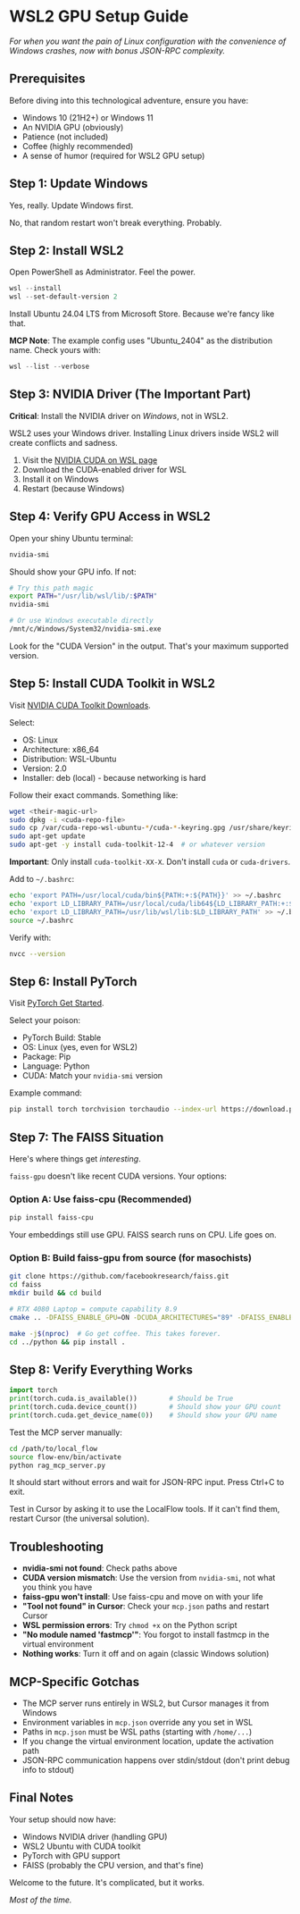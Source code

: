# WSL2 GPU Setup Guide

*For when you want the pain of Linux configuration with the convenience of Windows crashes, now with bonus JSON-RPC complexity.*

## Prerequisites

Before diving into this technological adventure, ensure you have:
- Windows 10 (21H2+) or Windows 11 
- An NVIDIA GPU (obviously)
- Patience (not included)
- Coffee (highly recommended)
- A sense of humor (required for WSL2 GPU setup)

## Step 1: Update Windows

Yes, really. Update Windows first.

No, that random restart won't break everything. Probably.

## Step 2: Install WSL2

Open PowerShell as Administrator. Feel the power.

```powershell
wsl --install
wsl --set-default-version 2
```

Install Ubuntu 24.04 LTS from Microsoft Store. Because we're fancy like that.

**MCP Note**: The example config uses "Ubuntu_2404" as the distribution name. Check yours with:
```powershell
wsl --list --verbose
```

## Step 3: NVIDIA Driver (The Important Part)

**Critical**: Install the NVIDIA driver on *Windows*, not in WSL2. 

WSL2 uses your Windows driver. Installing Linux drivers inside WSL2 will create conflicts and sadness.

1. Visit the [NVIDIA CUDA on WSL page](https://docs.nvidia.com/cuda/wsl-user-guide/index.html)
2. Download the CUDA-enabled driver for WSL
3. Install it on Windows
4. Restart (because Windows)

## Step 4: Verify GPU Access in WSL2

Open your shiny Ubuntu terminal:

```bash
nvidia-smi
```

Should show your GPU info. If not:

```bash
# Try this path magic
export PATH="/usr/lib/wsl/lib/:$PATH"
nvidia-smi

# Or use Windows executable directly
/mnt/c/Windows/System32/nvidia-smi.exe
```

Look for the "CUDA Version" in the output. That's your maximum supported version.

## Step 5: Install CUDA Toolkit in WSL2

Visit [NVIDIA CUDA Toolkit Downloads](https://developer.nvidia.com/cuda-downloads).

Select:
- OS: Linux
- Architecture: x86_64  
- Distribution: WSL-Ubuntu
- Version: 2.0
- Installer: deb (local) - because networking is hard

Follow their exact commands. Something like:

```bash
wget <their-magic-url>
sudo dpkg -i <cuda-repo-file>
sudo cp /var/cuda-repo-wsl-ubuntu-*/cuda-*-keyring.gpg /usr/share/keyrings/
sudo apt-get update
sudo apt-get -y install cuda-toolkit-12-4  # or whatever version
```

**Important**: Only install `cuda-toolkit-XX-X`. Don't install `cuda` or `cuda-drivers`.

Add to `~/.bashrc`:

```bash
echo 'export PATH=/usr/local/cuda/bin${PATH:+:${PATH}}' >> ~/.bashrc
echo 'export LD_LIBRARY_PATH=/usr/local/cuda/lib64${LD_LIBRARY_PATH:+:${LD_LIBRARY_PATH}}' >> ~/.bashrc
echo 'export LD_LIBRARY_PATH=/usr/lib/wsl/lib:$LD_LIBRARY_PATH' >> ~/.bashrc
source ~/.bashrc
```

Verify with:
```bash
nvcc --version
```

## Step 6: Install PyTorch

Visit [PyTorch Get Started](https://pytorch.org/get-started/locally/).

Select your poison:
- PyTorch Build: Stable
- OS: Linux (yes, even for WSL2)
- Package: Pip
- Language: Python  
- CUDA: Match your `nvidia-smi` version

Example command:
```bash
pip install torch torchvision torchaudio --index-url https://download.pytorch.org/whl/cu121
```

## Step 7: The FAISS Situation

Here's where things get *interesting*.

`faiss-gpu` doesn't like recent CUDA versions. Your options:

### Option A: Use faiss-cpu (Recommended)
```bash
pip install faiss-cpu
```

Your embeddings still use GPU. FAISS search runs on CPU. Life goes on.

### Option B: Build faiss-gpu from source (for masochists)
```bash
git clone https://github.com/facebookresearch/faiss.git
cd faiss
mkdir build && cd build

# RTX 4080 Laptop = compute capability 8.9
cmake .. -DFAISS_ENABLE_GPU=ON -DCUDA_ARCHITECTURES="89" -DFAISS_ENABLE_PYTHON=ON -DBUILD_SHARED_LIBS=ON -DCMAKE_BUILD_TYPE=Release

make -j$(nproc)  # Go get coffee. This takes forever.
cd ../python && pip install .
```

## Step 8: Verify Everything Works

```python
import torch
print(torch.cuda.is_available())        # Should be True
print(torch.cuda.device_count())        # Should show your GPU count  
print(torch.cuda.get_device_name(0))    # Should show your GPU name
```

Test the MCP server manually:
```bash
cd /path/to/local_flow
source flow-env/bin/activate
python rag_mcp_server.py
```

It should start without errors and wait for JSON-RPC input. Press Ctrl+C to exit.

Test in Cursor by asking it to use the LocalFlow tools. If it can't find them, restart Cursor (the universal solution).

## Troubleshooting

- **nvidia-smi not found**: Check paths above
- **CUDA version mismatch**: Use the version from `nvidia-smi`, not what you think you have
- **faiss-gpu won't install**: Use faiss-cpu and move on with your life
- **"Tool not found" in Cursor**: Check your `mcp.json` paths and restart Cursor
- **WSL permission errors**: Try `chmod +x` on the Python script
- **"No module named 'fastmcp'"**: You forgot to install fastmcp in the virtual environment
- **Nothing works**: Turn it off and on again (classic Windows solution)

## MCP-Specific Gotchas

- The MCP server runs entirely in WSL2, but Cursor manages it from Windows
- Environment variables in `mcp.json` override any you set in WSL
- Paths in `mcp.json` must be WSL paths (starting with `/home/...`)
- If you change the virtual environment location, update the activation path
- JSON-RPC communication happens over stdin/stdout (don't print debug info to stdout)

## Final Notes

Your setup should now have:
- Windows NVIDIA driver (handling GPU)
- WSL2 Ubuntu with CUDA toolkit  
- PyTorch with GPU support
- FAISS (probably the CPU version, and that's fine)

Welcome to the future. It's complicated, but it works.

*Most of the time.* 